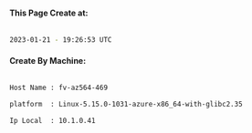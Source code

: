 
   
#### This Page Create at:

```bash

2023-01-21 - 19:26:53 UTC

```

#### Create By Machine:

```bash

Host Name : fv-az564-469

platform  : Linux-5.15.0-1031-azure-x86_64-with-glibc2.35

Ip Local  : 10.1.0.41

```

